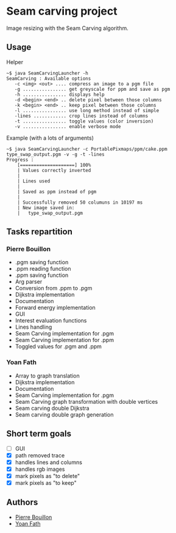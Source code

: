 # Seam carving project

Image resizing with the Seam Carving algorithm.

## Usage
Helper
```shell
~$ java SeamCarvingLauncher -h
SeamCarving : Available options
   -c <img> <out> .... compress an image to a pgm file
   -g ................ get greyscale for ppm and save as pgm
   -h ................ displays help
   -d <begin> <end> .. delete pixel between those columns
   -k <begin> <end> .. keep pixel between those columns
   -l ................ use long method instead of simple
   -lines ............ crop lines instead of columns
   -t ................ toggle values (color inversion)
   -v ................ enable verbose mode
```
Example (with a lots of arguments)
```shell
~$ java SeamCarvingLauncher -c PortablePixmaps/ppm/cake.ppm type_swap_output.pgm -v -g -t -lines
Progress : 
	[====================] 100%
	| Values correctly inverted
	|
	| Lines used
	|
	| Saved as ppm instead of pgm
	|
	| Successfully removed 50 columuns in 10197 ms
	| New image saved in:
	|	type_swap_output.pgm
```

## Tasks repartition
### Pierre Bouillon
* .pgm saving function
* .ppm reading function
* .ppm saving function
* Arg parser
* Conversion from .ppm to .pgm
* Dijkstra implementation
* Documentation
* Forward energy implementation
* GUI
* Interest evaluation functions
* Lines handling
* Seam Carving implementation for .pgm
* Seam Carving implementation for .ppm
* Toggled values for .pgm and .ppm

### Yoan Fath
* Array to graph translation
* Dijkstra implementation
* Documentation
* Seam Carving implementation for .pgm
* Seam Carving graph transformation with double vertices
* Seam carving double Dijkstra
* Seam carving double graph generation

## Short term goals
- [ ] GUI
- [x] path removed trace
- [x] handles lines and columns
- [x] handles rgb images
- [x] mark pixels as "to delete"
- [x] mark pixels as "to keep"

## Authors
* [Pierre Bouillon](https://pierrebouillon.tech/)
* [Yoan Fath](https://github.com/yoanFath)
